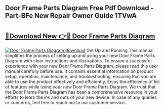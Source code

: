 ## Door Frame Parts Diagram Free Pdf Download - Part-BFe New Repair Owner Guide 1TVwA

# <h2><a href="http://dfi0vh.blite.top/?on=Door+Frame+Parts+Diagram">🔗Download New 👉🔴 Door Frame Parts Diagram</a></h2>

[![Door Frame Parts Diagram download](https://i.imgur.com/lujVjoI.png)](http://dfi0vh.blite.top/?on=Door+Frame+Parts+Diagram)
Get Up and Running This manual simplifies the process of setting up and using your new Door Frame Parts Diagram with clear instructions and illustrations. To ensure a successful experience with your new Door Frame Parts Diagram, please read this user manual carefully before use. It contains essential information on product setup, operation, maintenance, and troubleshooting, ensuring that you are able to use the product effectively and efficiently. Enjoy the efficiency of list of features while using your new Door Frame Parts Diagram. We trust that the Door Frame Parts Diagram has been a comprehensive resource in your efforts to learn the ins and outs of your new device. In case of any queries or concerns, feel free to reach out to our customer service.
